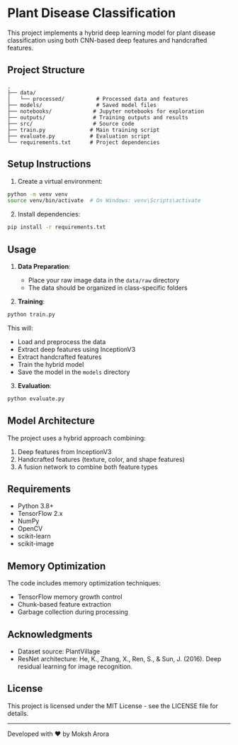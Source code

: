 # Plant Disease Classification

This project implements a hybrid deep learning model for plant disease classification using both CNN-based deep features and handcrafted features.

## Project Structure
```
.
├── data/
│   └── processed/          # Processed data and features
├── models/                 # Saved model files
├── notebooks/             # Jupyter notebooks for exploration
├── outputs/               # Training outputs and results
├── src/                   # Source code
├── train.py              # Main training script
├── evaluate.py           # Evaluation script
└── requirements.txt      # Project dependencies
```

## Setup Instructions

1. Create a virtual environment:
```bash
python -m venv venv
source venv/bin/activate  # On Windows: venv\Scripts\activate
```

2. Install dependencies:
```bash
pip install -r requirements.txt
```

## Usage

1. **Data Preparation**:
   - Place your raw image data in the `data/raw` directory
   - The data should be organized in class-specific folders

2. **Training**:
```bash
python train.py
```
This will:
- Load and preprocess the data
- Extract deep features using InceptionV3
- Extract handcrafted features
- Train the hybrid model
- Save the model in the `models` directory

3. **Evaluation**:
```bash
python evaluate.py
```

## Model Architecture

The project uses a hybrid approach combining:
1. Deep features from InceptionV3
2. Handcrafted features (texture, color, and shape features)
3. A fusion network to combine both feature types

## Requirements

- Python 3.8+
- TensorFlow 2.x
- NumPy
- OpenCV
- scikit-learn
- scikit-image

## Memory Optimization

The code includes memory optimization techniques:
- TensorFlow memory growth control
- Chunk-based feature extraction
- Garbage collection during processing

## Acknowledgments
- Dataset source: PlantVillage
- ResNet architecture: He, K., Zhang, X., Ren, S., & Sun, J. (2016). Deep residual learning for image recognition.

## License
This project is licensed under the MIT License - see the LICENSE file for details.

---
Developed with ❤️ by Moksh Arora
